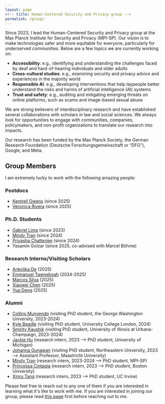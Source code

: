 ```yaml
---
layout: page
<!-- title: Human-Centered Security and Privacy group -->
permalink: /group/
---
```


Since 2023, I lead the Human-Centered Security and Privacy group at the Max Planck Institute for Security and Privacy (MPI-SP). Our vision is to make technologies safer and more equitable for everyone, particularly for underserved communities. Below are a few topics we are currently working on: 

<ul>
    <li><b>Accessibility</b>: e.g., identifying and understanding the challenges faced by deaf and hard-of-hearing individuals and older adults</li>
    <li><b>Cross-cultural studies</b>: e.g., examining security and privacy advice and experiences in the majority world</li>
    <li><b>Responsible AI</b>: e.g., developing interventions that help laypeople better understand the risks and harms of artificial intelligence (AI) systems</li>
    <li><b>Trust and safety</b>: e.g., auditing and mitigating emerging threats on online platforms, such as scams and image-based sexual abuse</li>
</ul>

We are strong believers of interdisciplinary research and have established several collaborations with scholars in law and social sciences. We always look for opportunities to engage with communities, companies, policymakers, and non-profit organizations to translate our research into impacts.

Our research has been funded by the Max Planck Society, the German Research Foundation (Deutsche Forschungsgemeinschaft or “DFG”), Google, and Meta.

<!-- Elissa: I use computational, economic, and social science methods to understand & model users’ safety decision-making processes. I specifically investigate inequities that arise in these processes and work directly with marginalized and at-risk communities to design systems that facilitate safety equitably and respectfully.

Robin: I ask how experiences with technology can be made more accessible to digitally constrained communities. Specifically, I design, build, and study systems to better engage older adults and people with vision impairments who face barriers to accessing and engaging with technology. I also study how people in these communities are actively engaging digitally and how researchers and designers can learn from their strengths.

Sauvik: Our work, at the intersection of HCI, AI and cybersecurity, is oriented around answering the question: How can we design systems that empower people with improved agency over their personal data and experiences online? 

Asia: Our research centers around developing, examining and computationally operationalizing principles of responsible computing, data protection & governance, and digital well-being.

Yaxing: I aim to enhance people's privacy literacy and empower them with more control of their privacy in our increasingly complicated socio-technical environment.

Nicki: I work to study, build, and deploy sociotechnical systems that improve the lives of underserved communities in the United States and around the world. To achieve this goal, I utilize an interdisciplinary combination of techniques, including: (1) qualitative research to identify and understand the challenges faced by underserved communities; (2) measurement studies and analyses of existing technologies and usage patterns; (3) designing and building novel socio-technical systems that empower people to overcome challenges they face; (4) evaluating the systems I build through fieldwork and deployments with underserved communities; and (5) engaging with companies, governments, and non-profit organizations to transition the results of my work into practice. I believe that working "backwards"---from concrete, real-world problems to new theories and methodological frameworks---maximizes the potential for near-term societal impact while advancing the foundations of HCI research. -->

<h2>Group Members</h2>

I am extremely lucky to work with the following amazing people:

<h3>Postdocs</h3>

<ul>
<li><a href="https://homes.cs.washington.edu/~kentrell/">Kentrell Owens</a> (since 2025)</li>
<li><a href="https://vrivera2017.github.io">Veronica Rivera</a> (since 2025)</li>
</ul>

<h3>Ph.D. Students</h3>

<ul>
<li><a href="https://thegcamilo.github.io">Gabriel Lima</a> (since 2023)</li>
<li><a href="https://www.mpi-sp.org/person/135780/2787">Mindy Tran</a> (since 2024)</li>
<li><a href="https://www.mpi-sp.org/person/139267">Priyasha Chatterjee</a> (since 2024)</li>
<li>Yasamin Golzar (since 2025, co-advised with Marcel Böhme)</li>
</ul>

<h3>Research Interns/Visiting Scholars</h3>

<ul>
<li><a href="https://sites.psu.edu/ankolikade/">Ankolika De</a> (2025)</li>
<li><a href="https://www.mpi-sp.org/person/139000/75009">Emmanuel Tweneboah</a> (2024-2025)</li>
<li><a href="https://marcosp70.github.io">Marcos Silva</a> (2025)</li>
<li><a href="https://scholar.google.com/citations?user=B-n07usAAAAJ&hl=en">Xiaowei Chen</a> (2025)</li>
<li><a href="http://rebrand.ly/yuedeng">Yue Deng</a> (2025)</li>
</ul>

<h3>Alumni</h3>

<ul>
<li><a href="https://collinsmunyendo.github.io">Collins Munyendo</a> (visiting PhD student, the George Washington University, 2023-2024)</li>
<li><a href="https://kylebeadle.com">Kyle Beadle</a> (visiting PhD student, University College London, 2024)</li>
<li><a href="https://smiritykaushik.github.io">Smirity Kaushik</a> (visiting PhD student, University of Illinois at Urbana-Champaign, 2023-2024)</li>
<li><a href="https://yjwho.github.io">Jackie Hu</a> (research intern, 2023 --> PhD student, University of Michigan) </li>
<li><a href="https://johannagunawan.com">Johanna Gunawan</a> (visiting PhD student, Northeastern University, 2023 --> Assistant Professor, Maastricht University) </li>
<li><a href="https://www.mpi-sp.org/person/135780/2787">Mindy Tran</a> (research intern, 2023-2024 --> PhD student, MPI-SP)</li>
<li><a href="https://www.mpi-sp.org/person/139036">Princessa Cintaqia</a> (research intern, 2023 --> PhD student, Boston University)</li>
<li><a href="https://xinrutang.github.io">Xinru Tang</a> (research intern, 2023 --> PhD student, UC Irvine) </li>
<!-- <font size="2">(* co-advised with Dr. Elissa Redmiles)</font> -->
</ul>

Please feel free to reach out to any one of them if you are interested in learning what it's like to work with me. If you are interested in joining our group, please read <a href="https://yixinzou.github.io/joinus/">this page</a> first before reaching out to me.

<!-- 
Before joining MPI-SP, I mentored several amazing undergraduate and graduate students while at University of Michigan, including:

<!-- <ul>
<li><a href="https://www.linkedin.com/in/tanisha-afnan/">Tanisha Afnan</a> (2021-2022)</li>
<li><a href="https://www.linkedin.com/in/anniechen10/">Annie Chen</a> (2022)</li>
<li><a href="https://www.linkedin.com/in/niuchen/">Niu Chen</a> (2021-2022)</li>
<li><a href="https://www.linkedin.com/in/khue-le/">Shay (Khue) Le</a> (2021-2022)</li>
<li><a href="https://www.linkedin.com/in/sean-scarnecchia/">Sean Scarnecchia</a> (2022)</li>
<li><a href="https://www.kaiwensun.info/">Kaiwen Sun</a> (2018-2022)</li>
</ul> --> 